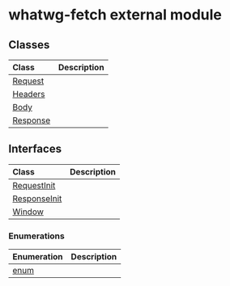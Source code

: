 # whatwg-fetch external module


## Classes

| Class	   |  Description |
|:-------------|:---------------|
| [Request](Request.md)     |  |
| [Headers](Headers.md)     |  |
| [Body](Body.md)     |  |
| [Response](Response.md)     |  |



## Interfaces

| Class	   |  Description |
|:-------------|:---------------|
| [RequestInit](RequestInit.md)   |   |
| [ResponseInit](ResponseInit.md)   |   |
| [Window](Window.md)   |   |



### Enumerations

| Enumeration	   | Description|
|:-----------|:------------|
|[enum](enum.md)    |  |

